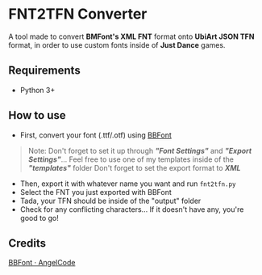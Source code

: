 ﻿# FNT2TFN Converter
A tool made to convert **BMFont's XML FNT** format onto **UbiArt JSON TFN** format, in order to use custom fonts inside of **Just Dance** games.

## Requirements
- Python 3+

## How to use
- First, convert your font (.ttf/.otf) using [BBFont](https://www.angelcode.com/products/bmfont/)
> Note: Don't forget to set it up through ***"Font Settings"*** and ***"Export Settings"***... Feel free to use one of my templates inside of the ***"templates"*** folder
> Don't forget to set the export format to ***XML***
- Then, export it with whatever name you want and run ``fnt2tfn.py``
- Select the FNT you just exported with BBFont
- Tada, your TFN should be inside of the "output" folder
- Check for any conflicting characters... If it doesn't have any, you're good to go!

## Credits
[BBFont · AngelCode](https://www.angelcode.com/products/bmfont/)
